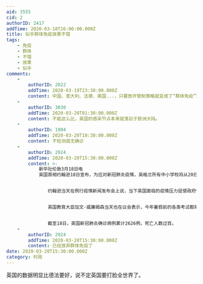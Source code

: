 ```yaml
---
aid: 3555
cid: 2
authorID: 2417
addTime: 2020-03-18T16:00:00.000Z
title: 似乎群体免疫效果不错
tags:
    - 免疫
    - 群体
    - 不错
    - 效果
    - 似乎
comments:
    -
        authorID: 2022
        addTime: 2020-03-19T23:30:00.000Z
        content: 中国、意大利、法德、美国...，只要放开管制策略就变成了“群体免疫”策略。我觉得情况并不会更好。
    -
        authorID: 3030
        addTime: 2020-03-20T01:30:00.000Z
        content: 不能这么比，英国的感染节点本来就落后于欧洲大陆。
    -
        authorID: 1904
        addTime: 2020-03-20T10:30:00.000Z
        content: 不检测就无确诊
    -
        authorID: 2924
        addTime: 2020-03-20T15:30:00.000Z
        content: >-
            新华社伦敦3月18日电
            英国首相约翰逊18日宣布，为应对新冠肺炎疫情，英格兰所有中小学校将从20日起关闭。苏格兰和威尔士地方当局同日宣布20日关闭学校，北爱尔兰的中小学则从18日开始停课。


            　　约翰逊当天在例行疫情新闻发布会上说，当下英国面临的疫情压力促使政府作出关闭学校的决定。但医护人员等“关键行业”和弱势家庭的孩子依然可以继续得到学校的照顾，极端贫困儿童仍能得到学校提供的免费早餐和午餐。


            　　英国教育大臣加文·威廉姆森当天也在议会表示，今年暑假前的各类考试都将取消。


            　　截至18日，英国新冠肺炎确诊病例累计2626例，死亡人数过百。
    -
        authorID: 2924
        addTime: 2020-03-20T15:30:00.000Z
        content: 已经放弃群体免疫了
date: 2020-03-20T15:30:00.000Z
category: 时政
---
```


英国的数据明显比德法要好，说不定英国要打脸全世界了。
